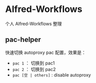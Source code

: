 Alfred-Workflows
================

个人 Alfred-Workflows 整理


## pac-helper
快速切换 autoproxy pac 配置，效果是：

- `pac 1` ： 切换到 pac1
- `pac 2` ： 切换到 pac2
- `pac [空 | others]` : disable autoproxy